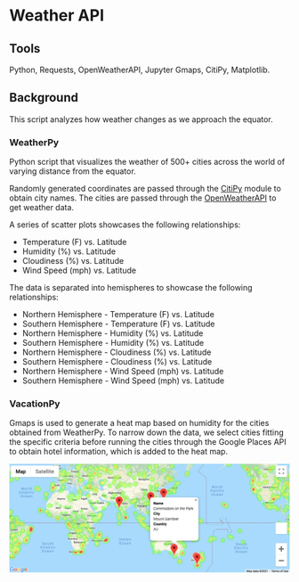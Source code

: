 # Weather API

## Tools
Python, Requests, OpenWeatherAPI, Jupyter Gmaps, CitiPy, Matplotlib. 

## Background

This script analyzes how weather changes as we approach the equator.

### WeatherPy

Python script that visualizes the weather of 500+ cities across the world of varying distance from the equator. 

Randomly generated coordinates are passed through the [CitiPy](https://pypi.org/project/citipy/) module to obtain city names. The cities are passed through the [OpenWeatherAPI](https://openweathermap.org/current) to get weather data. 

A series of scatter plots showcases the following relationships:

* Temperature (F) vs. Latitude
* Humidity (%) vs. Latitude
* Cloudiness (%) vs. Latitude
* Wind Speed (mph) vs. Latitude

The data is separated into hemispheres to showcase the following relationships:

* Northern Hemisphere - Temperature (F) vs. Latitude
* Southern Hemisphere - Temperature (F) vs. Latitude
* Northern Hemisphere - Humidity (%) vs. Latitude
* Southern Hemisphere - Humidity (%) vs. Latitude
* Northern Hemisphere - Cloudiness (%) vs. Latitude
* Southern Hemisphere - Cloudiness (%) vs. Latitude
* Northern Hemisphere - Wind Speed (mph) vs. Latitude
* Southern Hemisphere - Wind Speed (mph) vs. Latitude

### VacationPy

Gmaps is used to generate a heat map based on humidity for the cities obtained from WeatherPy. To narrow down the data, we select cities fitting the specific criteria before running the cities through the Google Places API to obtain hotel information, which is added to the heat map. 

![image](vacationpy_screenshots/hotel_map.png)
